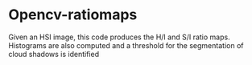 # Opencv-ratiomaps
Given an HSI image, this code produces the H/I and S/I ratio maps. Histograms are also computed and a threshold for the segmentation of cloud shadows is identified
